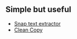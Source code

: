 ## Simple but useful
- [Snap text extractor](https://chatgpt.com/g/g-68cb8804bb288191a6744d0e152285d3-snap-text-extractor)
- [Clean Copy](https://chatgpt.com/g/g-68cbb60cc1708191927b1889e2a20d9e-clean-copy)
